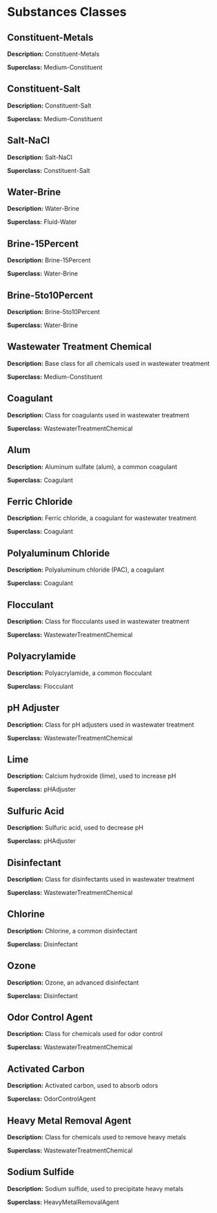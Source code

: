 # Substances Classes

## Constituent-Metals

**Description:** Constituent-Metals

**Superclass:** Medium-Constituent

## Constituent-Salt

**Description:** Constituent-Salt

**Superclass:** Medium-Constituent

## Salt-NaCl

**Description:** Salt-NaCl

**Superclass:** Constituent-Salt

## Water-Brine

**Description:** Water-Brine

**Superclass:** Fluid-Water

## Brine-15Percent

**Description:** Brine-15Percent

**Superclass:** Water-Brine

## Brine-5to10Percent

**Description:** Brine-5to10Percent

**Superclass:** Water-Brine

## Wastewater Treatment Chemical

**Description:** Base class for all chemicals used in wastewater treatment

**Superclass:** Medium-Constituent

## Coagulant

**Description:** Class for coagulants used in wastewater treatment

**Superclass:** WastewaterTreatmentChemical

## Alum

**Description:** Aluminum sulfate (alum), a common coagulant

**Superclass:** Coagulant

## Ferric Chloride

**Description:** Ferric chloride, a coagulant for wastewater treatment

**Superclass:** Coagulant

## Polyaluminum Chloride

**Description:** Polyaluminum chloride (PAC), a coagulant

**Superclass:** Coagulant

## Flocculant

**Description:** Class for flocculants used in wastewater treatment

**Superclass:** WastewaterTreatmentChemical

## Polyacrylamide

**Description:** Polyacrylamide, a common flocculant

**Superclass:** Flocculant

## pH Adjuster

**Description:** Class for pH adjusters used in wastewater treatment

**Superclass:** WastewaterTreatmentChemical

## Lime

**Description:** Calcium hydroxide (lime), used to increase pH

**Superclass:** pHAdjuster

## Sulfuric Acid

**Description:** Sulfuric acid, used to decrease pH

**Superclass:** pHAdjuster

## Disinfectant

**Description:** Class for disinfectants used in wastewater treatment

**Superclass:** WastewaterTreatmentChemical

## Chlorine

**Description:** Chlorine, a common disinfectant

**Superclass:** Disinfectant

## Ozone

**Description:** Ozone, an advanced disinfectant

**Superclass:** Disinfectant

## Odor Control Agent

**Description:** Class for chemicals used for odor control

**Superclass:** WastewaterTreatmentChemical

## Activated Carbon

**Description:** Activated carbon, used to absorb odors

**Superclass:** OdorControlAgent

## Heavy Metal Removal Agent

**Description:** Class for chemicals used to remove heavy metals

**Superclass:** WastewaterTreatmentChemical

## Sodium Sulfide

**Description:** Sodium sulfide, used to precipitate heavy metals

**Superclass:** HeavyMetalRemovalAgent

